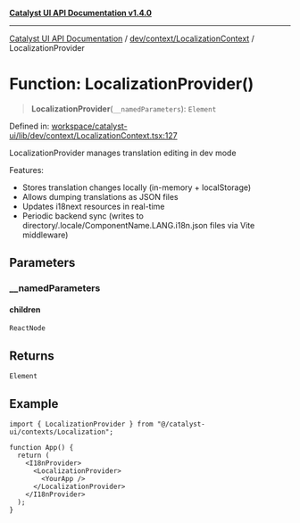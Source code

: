 [**Catalyst UI API Documentation v1.4.0**](../../../../README.md)

---

[Catalyst UI API Documentation](../../../../README.md) / [dev/context/LocalizationContext](../README.md) / LocalizationProvider

# Function: LocalizationProvider()

> **LocalizationProvider**(`__namedParameters`): `Element`

Defined in: [workspace/catalyst-ui/lib/dev/context/LocalizationContext.tsx:127](https://github.com/TheBranchDriftCatalyst/catalyst-ui/blob/main/lib/dev/context/LocalizationContext.tsx#L127)

LocalizationProvider manages translation editing in dev mode

Features:

- Stores translation changes locally (in-memory + localStorage)
- Allows dumping translations as JSON files
- Updates i18next resources in real-time
- Periodic backend sync (writes to directory/.locale/ComponentName.LANG.i18n.json files via Vite middleware)

## Parameters

### \_\_namedParameters

#### children

`ReactNode`

## Returns

`Element`

## Example

```tsx
import { LocalizationProvider } from "@/catalyst-ui/contexts/Localization";

function App() {
  return (
    <I18nProvider>
      <LocalizationProvider>
        <YourApp />
      </LocalizationProvider>
    </I18nProvider>
  );
}
```
